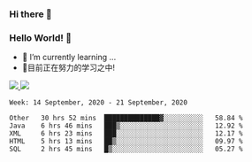 ### Hi there 👋
### Hello World! 🙌

- 🌱 I’m currently learning ...
- 📖目前正在努力的学习之中!

<a href="https://github.com/anuraghazra/github-readme-stats">
  <img src="https://github-readme-stats.vercel.app/api?username=keyboardWithDream&show_icons=true&repo=github-readme-stats" />
</a>
<a href="https://github.com/anuraghazra/convoychat">
  <img src="https://github-readme-stats.vercel.app/api/top-langs/?username=keyboardWithDream&layout=compact&repo=convoychat" />
</a>



<!--START_SECTION:waka-->
```text
Week: 14 September, 2020 - 21 September, 2020

Other   30 hrs 52 mins  ██████████████▓░░░░░░░░░░   58.84 % 
Java    6 hrs 46 mins   ███▒░░░░░░░░░░░░░░░░░░░░░   12.92 % 
XML     6 hrs 23 mins   ███░░░░░░░░░░░░░░░░░░░░░░   12.17 % 
HTML    5 hrs 13 mins   ██▒░░░░░░░░░░░░░░░░░░░░░░   09.97 % 
SQL     2 hrs 45 mins   █▒░░░░░░░░░░░░░░░░░░░░░░░   05.27 % 
```
<!--END_SECTION:waka-->
